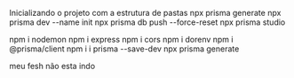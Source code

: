 Inicializando o projeto com a estrutura de pastas
npx prisma generate
npx prisma dev --name init
npx prisma db push --force-reset
npx prisma studio

npm i nodemon
npm i express
npm i cors
npm i dorenv
npm i @prisma/client
npm i i prisma --save-dev
npx prisma generate

meu fesh não esta indo